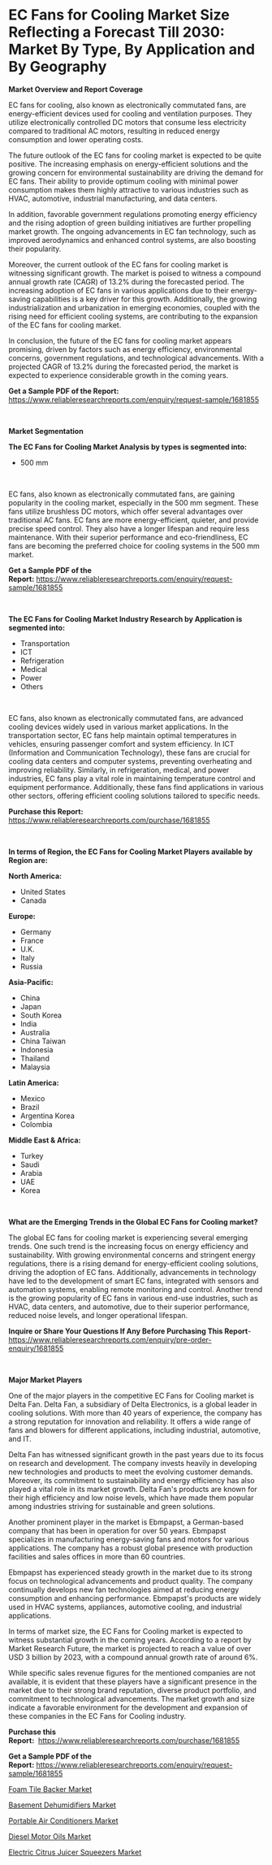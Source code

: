 <p><h1>EC Fans for Cooling Market Size Reflecting a Forecast Till 2030: Market By Type, By Application and By Geography</h1></p><p><strong>Market Overview and Report Coverage</strong></p>
<p><p>EC fans for cooling, also known as electronically commutated fans, are energy-efficient devices used for cooling and ventilation purposes. They utilize electronically controlled DC motors that consume less electricity compared to traditional AC motors, resulting in reduced energy consumption and lower operating costs.</p><p>The future outlook of the EC fans for cooling market is expected to be quite positive. The increasing emphasis on energy-efficient solutions and the growing concern for environmental sustainability are driving the demand for EC fans. Their ability to provide optimum cooling with minimal power consumption makes them highly attractive to various industries such as HVAC, automotive, industrial manufacturing, and data centers.</p><p>In addition, favorable government regulations promoting energy efficiency and the rising adoption of green building initiatives are further propelling market growth. The ongoing advancements in EC fan technology, such as improved aerodynamics and enhanced control systems, are also boosting their popularity.</p><p>Moreover, the current outlook of the EC fans for cooling market is witnessing significant growth. The market is poised to witness a compound annual growth rate (CAGR) of 13.2% during the forecasted period. The increasing adoption of EC fans in various applications due to their energy-saving capabilities is a key driver for this growth. Additionally, the growing industrialization and urbanization in emerging economies, coupled with the rising need for efficient cooling systems, are contributing to the expansion of the EC fans for cooling market.</p><p>In conclusion, the future of the EC fans for cooling market appears promising, driven by factors such as energy efficiency, environmental concerns, government regulations, and technological advancements. With a projected CAGR of 13.2% during the forecasted period, the market is expected to experience considerable growth in the coming years.</p></p>
<p><strong>Get a Sample PDF of the Report:</strong> <a href="https://www.reliableresearchreports.com/enquiry/request-sample/1681855">https://www.reliableresearchreports.com/enquiry/request-sample/1681855</a></p>
<p>&nbsp;</p>
<p><strong>Market Segmentation</strong></p>
<p><strong>The EC Fans for Cooling Market Analysis by types is segmented into:</strong></p>
<p><ul><li>500 mm</li></ul></p>
<p>&nbsp;</p>
<p><p>EC fans, also known as electronically commutated fans, are gaining popularity in the cooling market, especially in the 500 mm segment. These fans utilize brushless DC motors, which offer several advantages over traditional AC fans. EC fans are more energy-efficient, quieter, and provide precise speed control. They also have a longer lifespan and require less maintenance. With their superior performance and eco-friendliness, EC fans are becoming the preferred choice for cooling systems in the 500 mm market.</p></p>
<p><strong>Get a Sample PDF of the Report:</strong>&nbsp;<a href="https://www.reliableresearchreports.com/enquiry/request-sample/1681855">https://www.reliableresearchreports.com/enquiry/request-sample/1681855</a></p>
<p>&nbsp;</p>
<p><strong>The EC Fans for Cooling Market Industry Research by Application is segmented into:</strong></p>
<p><ul><li>Transportation</li><li>ICT</li><li>Refrigeration</li><li>Medical</li><li>Power</li><li>Others</li></ul></p>
<p>&nbsp;</p>
<p><p>EC fans, also known as electronically commutated fans, are advanced cooling devices widely used in various market applications. In the transportation sector, EC fans help maintain optimal temperatures in vehicles, ensuring passenger comfort and system efficiency. In ICT (Information and Communication Technology), these fans are crucial for cooling data centers and computer systems, preventing overheating and improving reliability. Similarly, in refrigeration, medical, and power industries, EC fans play a vital role in maintaining temperature control and equipment performance. Additionally, these fans find applications in various other sectors, offering efficient cooling solutions tailored to specific needs.</p></p>
<p><strong>Purchase this Report:</strong>&nbsp; <a href="https://www.reliableresearchreports.com/purchase/1681855">https://www.reliableresearchreports.com/purchase/1681855</a></p>
<p>&nbsp;</p>
<p><strong>In terms of Region, the EC Fans for Cooling Market Players available by Region are:</strong></p>
<p>
    <p> <strong> North America: </strong>
        <ul>
            <li>United States</li>
            <li>Canada</li>
        </ul>
        </p> 
    <p> <strong> Europe: </strong>
        <ul>
            <li>Germany</li>
            <li>France</li>
            <li>U.K.</li>
            <li>Italy</li>
            <li>Russia</li>
        </ul>
        </p> 
    <p> <strong> Asia-Pacific: </strong>
        <ul>
            <li>China</li>
            <li>Japan</li>
            <li>South Korea</li>
            <li>India</li>
            <li>Australia</li>
            <li>China Taiwan</li>
            <li>Indonesia</li>
            <li>Thailand</li>
            <li>Malaysia</li>
        </ul>
        </p> 
    <p> <strong> Latin America: </strong>
        <ul>
            <li>Mexico</li>
            <li>Brazil</li>
            <li>Argentina Korea</li>
            <li>Colombia</li>
        </ul>
        </p> 
    <p> <strong> Middle East & Africa: </strong>
        <ul>
            <li>Turkey</li>
            <li>Saudi</li>
            <li>Arabia</li>
            <li>UAE</li>
            <li>Korea</li>
        </ul>
    </p>
    </p>
<p>&nbsp;</p>
<p><strong>What are the Emerging Trends in the Global EC Fans for Cooling market?</strong></p>
<p><p>The global EC fans for cooling market is experiencing several emerging trends. One such trend is the increasing focus on energy efficiency and sustainability. With growing environmental concerns and stringent energy regulations, there is a rising demand for energy-efficient cooling solutions, driving the adoption of EC fans. Additionally, advancements in technology have led to the development of smart EC fans, integrated with sensors and automation systems, enabling remote monitoring and control. Another trend is the growing popularity of EC fans in various end-use industries, such as HVAC, data centers, and automotive, due to their superior performance, reduced noise levels, and longer operational lifespan.</p></p>
<p><strong>Inquire or Share Your Questions If Any Before Purchasing This Report</strong>- <a href="https://www.reliableresearchreports.com/enquiry/pre-order-enquiry/1681855">https://www.reliableresearchreports.com/enquiry/pre-order-enquiry/1681855</a></p>
<p>&nbsp;</p>
<p><strong>Major Market Players</strong></p>
<p><p>One of the major players in the competitive EC Fans for Cooling market is Delta Fan. Delta Fan, a subsidiary of Delta Electronics, is a global leader in cooling solutions. With more than 40 years of experience, the company has a strong reputation for innovation and reliability. It offers a wide range of fans and blowers for different applications, including industrial, automotive, and IT.</p><p>Delta Fan has witnessed significant growth in the past years due to its focus on research and development. The company invests heavily in developing new technologies and products to meet the evolving customer demands. Moreover, its commitment to sustainability and energy efficiency has also played a vital role in its market growth. Delta Fan's products are known for their high efficiency and low noise levels, which have made them popular among industries striving for sustainable and green solutions.</p><p>Another prominent player in the market is Ebmpapst, a German-based company that has been in operation for over 50 years. Ebmpapst specializes in manufacturing energy-saving fans and motors for various applications. The company has a robust global presence with production facilities and sales offices in more than 60 countries.</p><p>Ebmpapst has experienced steady growth in the market due to its strong focus on technological advancements and product quality. The company continually develops new fan technologies aimed at reducing energy consumption and enhancing performance. Ebmpapst's products are widely used in HVAC systems, appliances, automotive cooling, and industrial applications.</p><p>In terms of market size, the EC Fans for Cooling market is expected to witness substantial growth in the coming years. According to a report by Market Research Future, the market is projected to reach a value of over USD 3 billion by 2023, with a compound annual growth rate of around 6%.</p><p>While specific sales revenue figures for the mentioned companies are not available, it is evident that these players have a significant presence in the market due to their strong brand reputation, diverse product portfolio, and commitment to technological advancements. The market growth and size indicate a favorable environment for the development and expansion of these companies in the EC Fans for Cooling industry.</p></p>
<p><strong>Purchase this Report:</strong>&nbsp;&nbsp;<a href="https://www.reliableresearchreports.com/purchase/1681855">https://www.reliableresearchreports.com/purchase/1681855</a></p>
<p></p>
<p><strong>Get a Sample PDF of the Report:</strong>&nbsp;<a href="https://www.reliableresearchreports.com/enquiry/request-sample/1681855">https://www.reliableresearchreports.com/enquiry/request-sample/1681855</a></p>
<p><p><a href="https://medium.com/@mariliehowe/foam-tile-backer-market-size-growth-forecast-2023-2030-818a6f550b26">Foam Tile Backer Market</a></p><p><a href="https://github.com/luckyshygirl/Market-Research-Report-List-1/blob/main/basement-dehumidifiers-market.md">Basement Dehumidifiers Market</a></p><p><a href="https://github.com/vimar16th/Market-Research-Report-List-1/blob/main/portable-air-conditioners-market.md">Portable Air Conditioners Market</a></p><p><a href="https://medium.com/@caligoldner/diesel-motor-oils-market-size-growth-forecast-2023-2030-0f50816b548f">Diesel Motor Oils Market</a></p><p><a href="https://www.linkedin.com/pulse/electric-citrus-juicer-squeezers-market-research-report-provides/">Electric Citrus Juicer Squeezers Market</a></p></p>